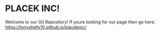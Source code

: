 # PLACEK INC!

Welcome to our Git Repository!
If youre looking for our page then go here:
https://tonyshelly10.github.io/placekinc/

